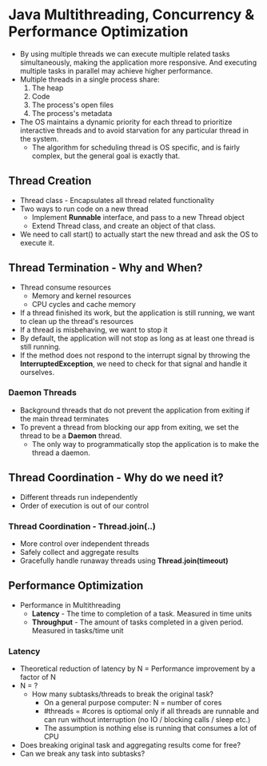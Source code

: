 # Java Multithreading, Concurrency & Performance Optimization

- By using multiple threads we can execute multiple related tasks simultaneously, making the application more responsive. And executing multiple tasks in parallel may achieve higher performance.
- Multiple threads in a single process share:
  1) The heap
  2) Code
  3) The process's open files
  4) The process's metadata
- The OS maintains a dynamic priority for each thread to prioritize interactive threads and to avoid starvation for any particular thread in the system.
  - The algorithm for scheduling thread is OS specific, and is fairly complex, but the general goal is exactly that.

## Thread Creation
- Thread class - Encapsulates all thread related functionality
- Two ways to run code on a new thread
  - Implement **Runnable** interface, and pass to a new Thread object
  - Extend Thread class, and create an object of that class.
- We need to call start() to actually start the new thread and ask the OS to execute it.

## Thread Termination - Why and When?
- Thread consume resources
  - Memory and kernel resources
  - CPU cycles and cache memory
- If a thread finished its work, but the application is still running, we want to clean up the thread's resources
- If a thread is misbehaving, we want to stop it
- By default, the application will not stop as long as at least one thread is still running.
- If the method does not respond to the interrupt signal by throwing the **InterruptedException**,  we need to check for that signal and handle it ourselves.

### Daemon Threads
- Background threads that do not prevent the application from exiting if the main thread terminates
- To prevent a thread from blocking our app from exiting, we set the thread to be a **Daemon** thread.
  - The only way to programmatically stop the application is to make the thread a daemon. 

## Thread Coordination - Why do we need it?
- Different threads run independently
- Order of execution is out of our control

### Thread Coordination - Thread.join(..)
- More control over independent threads
- Safely collect and aggregate results
- Gracefully handle runaway threads using **Thread.join(timeout)**

## Performance Optimization
- Performance in Multithreading
  - **Latency** - The time to completion of a task. Measured in time units
  - **Throughput** - The amount of tasks completed in a given period. Measured in tasks/time unit

### Latency
- Theoretical reduction of latency by N = Performance improvement by a factor of N
- N = ?
  - How many subtasks/threads to break the original task?
    - On a general purpose computer: N = number of cores
    - #threads = #cores is optiomal only if all threads are runnable and can run without interruption (no IO / blocking calls / sleep etc.)
    - The assumption is nothing else is running that consumes a lot of CPU
- Does breaking original task and aggregating results come for free?
- Can we break any task into subtasks?
